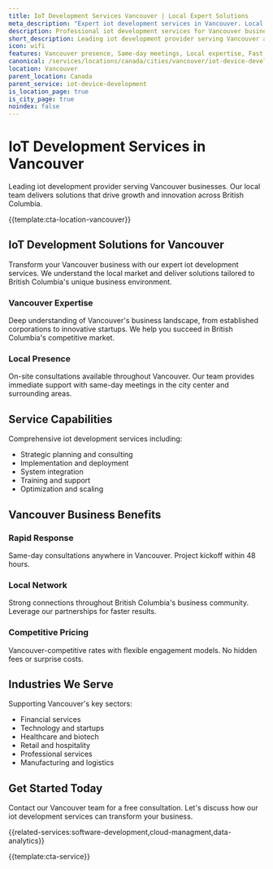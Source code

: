 ```yaml
---
title: IoT Development Services Vancouver | Local Expert Solutions
meta_description: "Expert iot development services in Vancouver. Local team, same-day consultations, proven results. Transform your business today."
description: Professional iot development services for Vancouver businesses
short_description: Leading iot development provider serving Vancouver and British Columbia.
icon: wifi
features: Vancouver presence, Same-day meetings, Local expertise, Fast deployment, Competitive rates, Proven track record
canonical: /services/locations/canada/cities/vancouver/iot-device-development-vancouver.html
location: Vancouver
parent_location: Canada
parent_service: iot-device-development
is_location_page: true
is_city_page: true
noindex: false
---
```


# IoT Development Services in Vancouver

Leading iot development provider serving Vancouver businesses. Our local team delivers solutions that drive growth and innovation across British Columbia.

{{template:cta-location-vancouver}}

## IoT Development Solutions for Vancouver

Transform your Vancouver business with our expert iot development services. We understand the local market and deliver solutions tailored to British Columbia's unique business environment.

### Vancouver Expertise

Deep understanding of Vancouver's business landscape, from established corporations to innovative startups. We help you succeed in British Columbia's competitive market.

### Local Presence

On-site consultations available throughout Vancouver. Our team provides immediate support with same-day meetings in the city center and surrounding areas.

## Service Capabilities

Comprehensive iot development services including:
- Strategic planning and consulting
- Implementation and deployment
- System integration
- Training and support
- Optimization and scaling

## Vancouver Business Benefits

### Rapid Response
Same-day consultations anywhere in Vancouver. Project kickoff within 48 hours.

### Local Network
Strong connections throughout British Columbia's business community. Leverage our partnerships for faster results.

### Competitive Pricing
Vancouver-competitive rates with flexible engagement models. No hidden fees or surprise costs.

## Industries We Serve

Supporting Vancouver's key sectors:
- Financial services
- Technology and startups
- Healthcare and biotech
- Retail and hospitality
- Professional services
- Manufacturing and logistics

## Get Started Today

Contact our Vancouver team for a free consultation. Let's discuss how our iot development services can transform your business.

{{related-services:software-development,cloud-managment,data-analytics}}

{{template:cta-service}}
